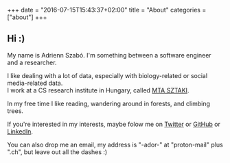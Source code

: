 +++
date = "2016-07-15T15:43:37+02:00"
title = "About"
categories = ["about"]
+++

## Hi :)

My name is Adrienn Szabó. I'm something between a software engineer and a researcher.

I like dealing with a lot of data, especially with biology-related or social media-related data.  
I work at a CS research institute in Hungary, called [MTA SZTAKI](http://www.sztaki.mta.hu/en).

In my free time I like reading, wandering around in forests, and climbing trees.

<!--more-->

If you're interested in my interests, maybe folow me on [Twitter](https://twitter.com/adorster) or [GitHub](https://github.com/ador) or 
[LinkedIn](https://hu.linkedin.com/in/adrienn-szabo-2b510818).

You can also drop me an email, my address is "-ador-" at "proton-mail" plus ".ch", but leave out all the dashes :)
